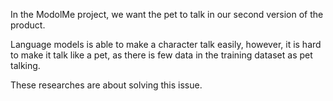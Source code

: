 In the ModolMe project, we want the pet to talk in our second version of the product. 

Language models is able to make a character talk easily, however, it is hard to make it
talk like a pet, as there is few data in the training dataset as pet talking. 

These researches are about solving this issue. 